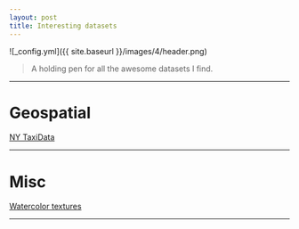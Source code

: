 ```yaml
---
layout: post
title: Interesting datasets
---
```


![_config.yml]({{ site.baseurl }}/images/4/header.png)

> A holding pen for all the awesome datasets I find.

---
Geospatial
===============
[NY TaxiData](https://github.com/toddwschneider/nyc-taxi-data)


---
Misc
===============
[Watercolor textures](https://www.flickr.com/photos/sensescape/sets/72157629121886440/)


---

